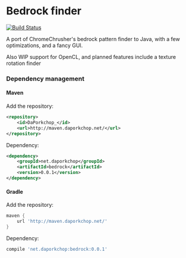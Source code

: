 # Bedrock finder

[![Build Status](http://jenkins.daporkchop.net/job/Minecraft/job/BedrockFinder/badge/icon)](http://jenkins.daporkchop.net/job/Minecraft/job/BedrockFinder)

A port of ChromeChrusher's bedrock pattern finder to Java, with a few optimizations, and a fancy GUI.

Also WIP support for OpenCL, and planned features include a texture rotation finder

### Dependency management

#### Maven

Add the repository:

```xml
<repository>
    <id>DaPorkchop_</id>
    <url>http://maven.daporkchop.net/</url>
</repository>
```

Dependency:

```xml
<dependency>
    <groupId>net.daporkchop</groupId>
    <artifactId>bedrock</artifactId>
    <version>0.0.1</version>
</dependency>
```

#### Gradle

Add the repository:

```groovy
maven { 
    url 'http://maven.daporkchop.net/'
}
```

Dependency:

```groovy
compile 'net.daporkchop:bedrock:0.0.1'
```
